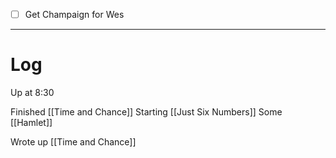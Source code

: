
- [ ] Get Champaign for Wes
---

# Log

Up at 8:30 

Finished [[Time and Chance]]
Starting [[Just Six Numbers]]
Some [[Hamlet]]

Wrote up [[Time and Chance]]
